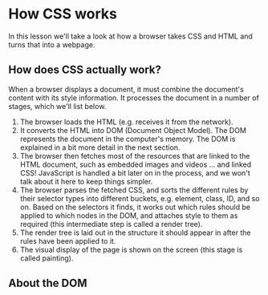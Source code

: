 # How CSS works #
In this lesson we'll take a look at how a browser takes CSS and HTML and turns that into a webpage.

## How does CSS actually work? ##
When a browser displays a document, it must combine the document's content with its style information. It processes the document in a number of stages, which we'll list below. 

1. The browser loads the HTML (e.g. receives it from the network).
2. It converts the HTML into DOM (Document Object Model). The DOM represents the document in the computer's memory. The DOM is explained in a bit more detail in the next section. 
3. The browser then fetches most of the resources that are linked to the HTML document, such as embedded images and videos ... and linked CSS! JavaScript is handled a bit later on in the process, and we won't talk about it here to keep things simpler.
4. The browser parses the fetched CSS, and sorts the different rules by their selector types into different buckets, e.g. element, class, ID, and so on. Based on the selectors it finds, it works out which rules should be applied to which nodes in the DOM, and attaches style to them as required (this intermediate step is called a render tree).
5. The render tree is laid out in the structure it should appear in after the rules have been applied to it.
6. The visual display of the page is shown on the screen (this stage is called painting).

## About the DOM ##